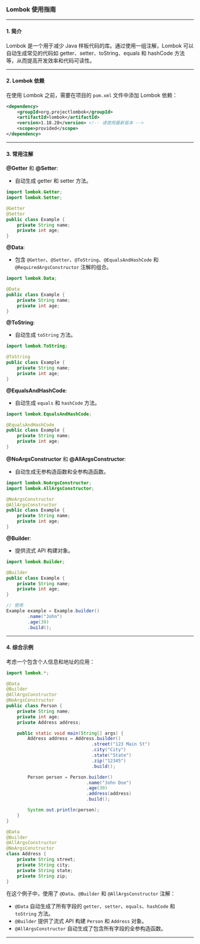 ### Lombok 使用指南

---

#### 1. 简介

Lombok 是一个用于减少 Java 样板代码的库。通过使用一组注解，Lombok 可以自动生成常见的代码如 getter、setter、toString、equals 和 hashCode 方法等，从而提高开发效率和代码可读性。

---

#### 2. Lombok 依赖

在使用 Lombok 之前，需要在项目的 `pom.xml` 文件中添加 Lombok 依赖：

```xml
<dependency>
    <groupId>org.projectlombok</groupId>
    <artifactId>lombok</artifactId>
    <version>1.18.28</version> <!-- 请使用最新版本 -->
    <scope>provided</scope>
</dependency>
```

---

#### 3. 常用注解

**@Getter** 和 **@Setter**:
- 自动生成 getter 和 setter 方法。

```java
import lombok.Getter;
import lombok.Setter;

@Getter
@Setter
public class Example {
    private String name;
    private int age;
}
```

**@Data**:
- 包含 `@Getter`、`@Setter`、`@ToString`、`@EqualsAndHashCode` 和 `@RequiredArgsConstructor` 注解的组合。

```java
import lombok.Data;

@Data
public class Example {
    private String name;
    private int age;
}
```

**@ToString**:
- 自动生成 `toString` 方法。

```java
import lombok.ToString;

@ToString
public class Example {
    private String name;
    private int age;
}
```

**@EqualsAndHashCode**:
- 自动生成 `equals` 和 `hashCode` 方法。

```java
import lombok.EqualsAndHashCode;

@EqualsAndHashCode
public class Example {
    private String name;
    private int age;
}
```

**@NoArgsConstructor** 和 **@AllArgsConstructor**:
- 自动生成无参构造函数和全参构造函数。

```java
import lombok.NoArgsConstructor;
import lombok.AllArgsConstructor;

@NoArgsConstructor
@AllArgsConstructor
public class Example {
    private String name;
    private int age;
}
```

**@Builder**:
- 提供流式 API 构建对象。

```java
import lombok.Builder;

@Builder
public class Example {
    private String name;
    private int age;
}

// 使用
Example example = Example.builder()
        .name("John")
        .age(30)
        .build();
```

---

#### 4. 综合示例

考虑一个包含个人信息和地址的应用：

```java
import lombok.*;

@Data
@Builder
@AllArgsConstructor
@NoArgsConstructor
public class Person {
    private String name;
    private int age;
    private Address address;

    public static void main(String[] args) {
        Address address = Address.builder()
                                .street("123 Main St")
                                .city("City")
                                .state("State")
                                .zip("12345")
                                .build();

        Person person = Person.builder()
                              .name("John Doe")
                              .age(30)
                              .address(address)
                              .build();

        System.out.println(person);
    }
}

@Data
@Builder
@AllArgsConstructor
@NoArgsConstructor
class Address {
    private String street;
    private String city;
    private String state;
    private String zip;
}
```

在这个例子中，使用了 `@Data`、`@Builder` 和 `@AllArgsConstructor` 注解：
- `@Data` 自动生成了所有字段的 `getter`、`setter`、`equals`、`hashCode` 和 `toString` 方法。
- `@Builder` 提供了流式 API 构建 `Person` 和 `Address` 对象。
- `@AllArgsConstructor` 自动生成了包含所有字段的全参构造函数。

---
